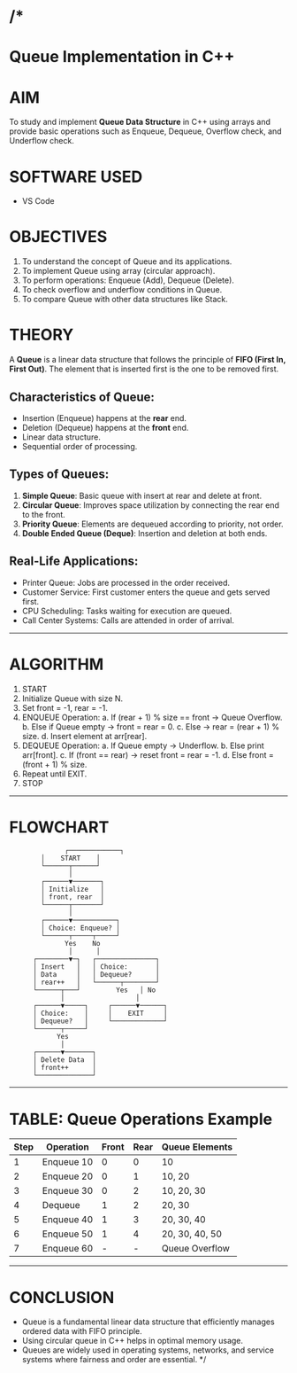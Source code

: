 /*
====================================================
  Queue Implementation in C++
====================================================

# AIM
To study and implement **Queue Data Structure** in C++ using arrays 
and provide basic operations such as Enqueue, Dequeue, 
Overflow check, and Underflow check.

# SOFTWARE USED
- VS Code

# OBJECTIVES
1. To understand the concept of Queue and its applications.
2. To implement Queue using array (circular approach).
3. To perform operations: Enqueue (Add), Dequeue (Delete).
4. To check overflow and underflow conditions in Queue.
5. To compare Queue with other data structures like Stack.

# THEORY
A **Queue** is a linear data structure that follows the principle 
of **FIFO (First In, First Out)**. The element that is inserted 
first is the one to be removed first.

## Characteristics of Queue:
- Insertion (Enqueue) happens at the **rear** end.
- Deletion (Dequeue) happens at the **front** end.
- Linear data structure.
- Sequential order of processing.

## Types of Queues:
1. **Simple Queue**: Basic queue with insert at rear and delete at front.
2. **Circular Queue**: Improves space utilization by connecting the rear end to the front.
3. **Priority Queue**: Elements are dequeued according to priority, not order.
4. **Double Ended Queue (Deque)**: Insertion and deletion at both ends.

## Real-Life Applications:
- Printer Queue: Jobs are processed in the order received.
- Customer Service: First customer enters the queue and gets served first.
- CPU Scheduling: Tasks waiting for execution are queued.
- Call Center Systems: Calls are attended in order of arrival.

----------------------------------------------------
# ALGORITHM
1. START
2. Initialize Queue with size N.
3. Set front = -1, rear = -1.
4. ENQUEUE Operation:
    a. If (rear + 1) % size == front → Queue Overflow.
    b. Else if Queue empty → front = rear = 0.
    c. Else → rear = (rear + 1) % size.
    d. Insert element at arr[rear].
5. DEQUEUE Operation:
    a. If Queue empty → Underflow.
    b. Else print arr[front].
    c. If (front == rear) → reset front = rear = -1.
    d. Else front = (front + 1) % size.
6. Repeat until EXIT.
7. STOP

----------------------------------------------------
# FLOWCHART
                  ┌─────────────┐
            │    START    │
            └──────┬──────┘
                   │
            ┌──────▼───────┐
            │ Initialize   │
            │ front, rear  │
            └──────┬───────┘
                   │
            ┌──────▼───────────┐
            │ Choice: Enqueue? │
            └──────┬─────┬─────┘
                  Yes    No
                   │      │
          ┌────────▼─┐   ┌───────────────┐
          │ Insert   │   │ Choice:       │
          │ Data     │   │ Dequeue?      │
          │ rear++   │   └──────┬────────┘
          └──────┬───┘         Yes   │ No
                 │                  │
          ┌──────▼─────┐     ┌──────▼──────┐
          │ Choice:    │     │    EXIT     │
          │ Dequeue?   │     └─────────────┘
          └──────┬─────┘
                Yes
                 │
          ┌──────▼───────┐
          │ Delete Data  │
          │ front++      │
          └──────────────┘


----------------------------------------------------
# TABLE: Queue Operations Example

| Step | Operation     | Front | Rear | Queue Elements   |
|------|---------------|-------|------|------------------|
| 1    | Enqueue 10    | 0     | 0    | 10               |
| 2    | Enqueue 20    | 0     | 1    | 10, 20           |
| 3    | Enqueue 30    | 0     | 2    | 10, 20, 30       |
| 4    | Dequeue       | 1     | 2    | 20, 30           |
| 5    | Enqueue 40    | 1     | 3    | 20, 30, 40       |
| 6    | Enqueue 50    | 1     | 4    | 20, 30, 40, 50   |
| 7    | Enqueue 60    | -     | -    | Queue Overflow   |

----------------------------------------------------
# CONCLUSION
- Queue is a fundamental linear data structure that 
  efficiently manages ordered data with FIFO principle.
- Using circular queue in C++ helps in optimal memory usage.
- Queues are widely used in operating systems, networks, 
  and service systems where fairness and order are essential.
*/
